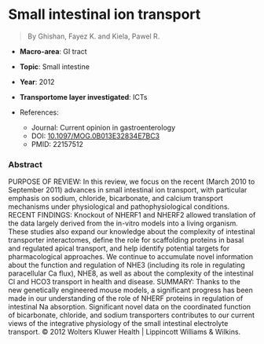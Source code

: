 # Small intestinal ion transport

> By Ghishan, Fayez K. and Kiela, Pawel R.

- **Macro-area**: GI tract
- **Topic**: Small intestine
- **Year**: 2012
- **Transportome layer investigated**: ICTs

- References:
  - Journal: Current opinion in gastroenterology
  - DOI: [10.1097/MOG.0B013E32834E7BC3](https://doi.org/10.1097/MOG.0B013E32834E7BC3)
  - PMID: 22157512

### Abstract

PURPOSE OF REVIEW: In this review, we focus on the recent (March 2010 to September 2011) advances in small intestinal ion transport, with particular emphasis on sodium, chloride, bicarbonate, and calcium transport mechanisms under physiological and pathophysiological conditions. RECENT FINDINGS: Knockout of NHERF1 and NHERF2 allowed translation of the data largely derived from the in-vitro models into a living organism. These studies also expand our knowledge about the complexity of intestinal transporter interactomes, define the role for scaffolding proteins in basal and regulated apical transport, and help identify potential targets for pharmacological approaches. We continue to accumulate novel information about the function and regulation of NHE3 (including its role in regulating paracellular Ca flux), NHE8, as well as about the complexity of the intestinal Cl and HCO3 transport in health and disease. SUMMARY: Thanks to the new genetically engineered mouse models, a significant progress has been made in our understanding of the role of NHERF proteins in regulation of intestinal Na absorption. Significant novel data on the coordinated function of bicarbonate, chloride, and sodium transporters contributes to our current views of the integrative physiology of the small intestinal electrolyte transport. © 2012 Wolters Kluwer Health | Lippincott Williams & Wilkins.
